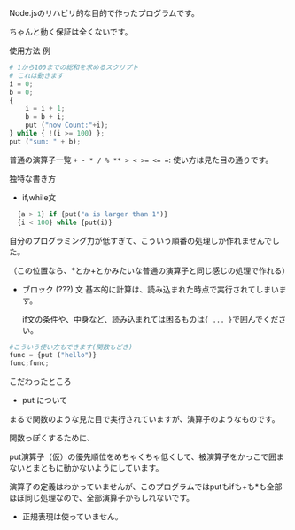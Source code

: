 Node.jsのリハビリ的な目的で作ったプログラムです。

ちゃんと動く保証は全くないです。

使用方法
例
```py
# 1から100までの総和を求めるスクリプト
# これは動きます
i = 0;
b = 0;
{   
    i = i + 1;
    b = b + i;
    put ("now Count:"+i);
} while { !(i >= 100) };
put ("sum: " + b);
```

普通の演算子一覧
```+ - * / % ** > < >= <= =```: 使い方は見た目の通りです。

独特な書き方

- if,while文
```py
  {a > 1} if {put("a is larger than 1")}
  {i < 100} while {put(i)}
```
自分のプログラミング力が低すぎて、こういう順番の処理しか作れませんでした。

（この位置なら、*とか+とかみたいな普通の演算子と同じ感じの処理で作れる）

- ブロック (???) 文
  基本的に計算は、読み込まれた時点で実行されてしまいます。
  
  if文の条件や、中身など、読み込まれては困るものは`{ ... }`で囲んでください。
```py
#こういう使い方もできます(関数もどき)
func = {put ("hello")}
func;func;
```

こだわったところ
- put について

まるで関数のような見た目で実行されていますが、演算子のようなものです。

関数っぽくするために、

put演算子（仮）の優先順位をめちゃくちゃ低くして、被演算子をかっこで囲まないとまともに動かないようにしています。

演算子の定義はわかっていませんが、このプログラムではputもifも+も*も全部ほぼ同じ処理なので、全部演算子かもしれないです。

- 正規表現は使っていません。
